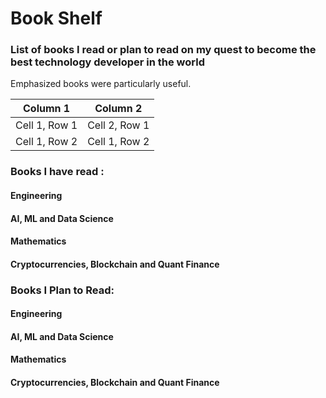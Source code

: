 # Book Shelf
### List of books I read or plan to read on my quest to become the best technology developer in the world
Emphasized books were particularly useful.

| Column 1      | Column 2      |
| ------------- | ------------- |
| Cell 1, Row 1 | Cell 2, Row 1 |
| Cell 1, Row 2 | Cell 1, Row 2 |

### Books I have read :
#### Engineering

#### AI, ML and Data Science

#### Mathematics

#### Cryptocurrencies, Blockchain and Quant Finance

### Books I Plan to Read:

#### Engineering

#### AI, ML and Data Science

#### Mathematics

#### Cryptocurrencies, Blockchain and Quant Finance
